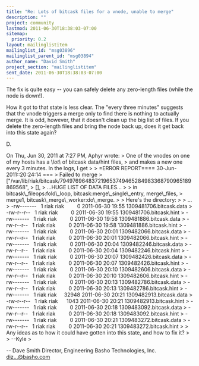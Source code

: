 ```yaml
---
title: "Re: Lots of bitcask files for a vnode, unable to merge"
description: ""
project: community
lastmod: 2011-06-30T18:38:03-07:00
sitemap:
  priority: 0.2
layout: mailinglistitem
mailinglist_id: "msg03896"
mailinglist_parent_id: "msg03894"
author_name: "David Smith"
project_section: "mailinglistitem"
sent_date: 2011-06-30T18:38:03-07:00
---
```



The fix is quite easy -- you can safely delete any zero-length files
(while the node is down!).

How it got to that state is less clear. The "every three minutes"
suggests that the vnode triggers a merge only to find there is nothing
to actually merge. It is odd, however, that it doesn't clean up the
big list of files. If you delete the zero-length files and bring the
node back up, does it get back into this state again?

D.

On Thu, Jun 30, 2011 at 7:27 PM, Aphyr  wrote:
&gt; One of the vnodes on one of my hosts has a \\*lot\\* of bitcask data/hint files,
&gt; and makes a new one every 3 minutes. In the logs, I get
&gt;
&gt; =ERROR REPORT==== 30-Jun-2011::20:24:14 ===
&gt; Failed to merge
&gt; ["/var/lib/riak/bitcask/794976964837219653749465284983368790965189869568",
&gt; [],
&gt; ...HUGE LIST OF DATA FILES...
&gt;
&gt; in bitcask\\_fileops:fold\\_loop, bitcask:merge\\_single\\_entry, merge\\_files,
&gt; merge1, bitcask\\_merge\\_worker:do\\_merge.
&gt;
&gt; Here's the directory:
&gt;
&gt; ...
&gt; -rw-------   1 riak riak         0 2011-06-30 19:55 1309481706.bitcask.data
&gt; -rw-r--r--   1 riak riak         0 2011-06-30 19:55 1309481706.bitcask.hint
&gt; -rw-------   1 riak riak         0 2011-06-30 19:58 1309481886.bitcask.data
&gt; -rw-r--r--   1 riak riak         0 2011-06-30 19:58 1309481886.bitcask.hint
&gt; -rw-------   1 riak riak         0 2011-06-30 20:01 1309482066.bitcask.data
&gt; -rw-r--r--   1 riak riak         0 2011-06-30 20:01 1309482066.bitcask.hint
&gt; -rw-------   1 riak riak         0 2011-06-30 20:04 1309482246.bitcask.data
&gt; -rw-r--r--   1 riak riak         0 2011-06-30 20:04 1309482246.bitcask.hint
&gt; -rw-------   1 riak riak         0 2011-06-30 20:07 1309482426.bitcask.data
&gt; -rw-r--r--   1 riak riak         0 2011-06-30 20:07 1309482426.bitcask.hint
&gt; -rw-------   1 riak riak         0 2011-06-30 20:10 1309482606.bitcask.data
&gt; -rw-r--r--   1 riak riak         0 2011-06-30 20:10 1309482606.bitcask.hint
&gt; -rw-------   1 riak riak         0 2011-06-30 20:13 1309482786.bitcask.data
&gt; -rw-r--r--   1 riak riak         0 2011-06-30 20:13 1309482786.bitcask.hint
&gt; -rw-------   1 riak riak     32948 2011-06-30 20:21 1309482913.bitcask.data
&gt; -rw-r--r--   1 riak riak      1043 2011-06-30 20:21 1309482913.bitcask.hint
&gt; -rw-------   1 riak riak         0 2011-06-30 20:18 1309483092.bitcask.data
&gt; -rw-r--r--   1 riak riak         0 2011-06-30 20:18 1309483092.bitcask.hint
&gt; -rw-------   1 riak riak         0 2011-06-30 20:21 1309483272.bitcask.data
&gt; -rw-r--r--   1 riak riak         0 2011-06-30 20:21 1309483272.bitcask.hint
&gt;
&gt; Any ideas as to how it could have gotten into this state, and how to fix it?
&gt;
&gt; --Kyle
&gt;


-- 
Dave Smith
Director, Engineering
Basho Technologies, Inc.
diz...@basho.com

